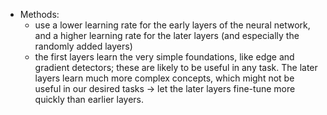 - Methods:
	- use a lower learning rate for the early layers of the neural network, 
	  and a higher learning rate for the later layers (and especially the 
	  randomly added layers)
	- the first layers learn the very simple foundations, like edge and gradient detectors; these are likely to be useful in any task. The later layers learn much more complex concepts, which might not be useful in our desired tasks -> let the later layers fine-tune more quickly than earlier layers.